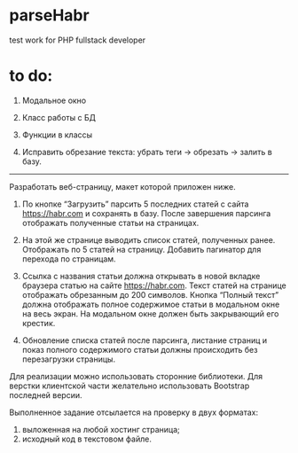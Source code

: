 # parseHabr
 test work for PHP fullstack developer


# to do:

 1. Модальное окно

 2. Класс работы с БД

 3. Функции в классы

 4. Исправить обрезание текста: убрать теги -> обрезать -> залить в базу.

------------------------------------------------------

Разработать веб-страницу, макет которой приложен ниже. 

1.	По кнопке “Загрузить” парсить 5 последних статей с сайта https://habr.com и сохранять в базу. После завершения парсинга отображать полученные статьи на страницах. 

2.	На этой же странице выводить список статей, полученных ранее. Отображать по 5 статей на страницу. Добавить пагинатор для перехода по страницам.

3.	Ссылка с названия статьи должна открывать в новой вкладке браузера статью на сайте https://habr.com. Текст статей на странице отображать обрезанным до 200 символов. Кнопка “Полный текст” должна отображать полное содержимое статьи в модальном окне на весь экран. На модальном окне должен быть закрывающий его крестик.  

4.	Обновление списка статей после парсинга, листание страниц и показ полного содержимого статьи должны происходить без перезагрузки страницы.
 
Для реализации можно использовать сторонние библиотеки. Для верстки клиентской части желательно использовать Bootstrap последней версии.

Выполненное задание отсылается на проверку в двух форматах:

1)	выложенная на любой хостинг страница;
2)	исходный код в текстовом файле.
